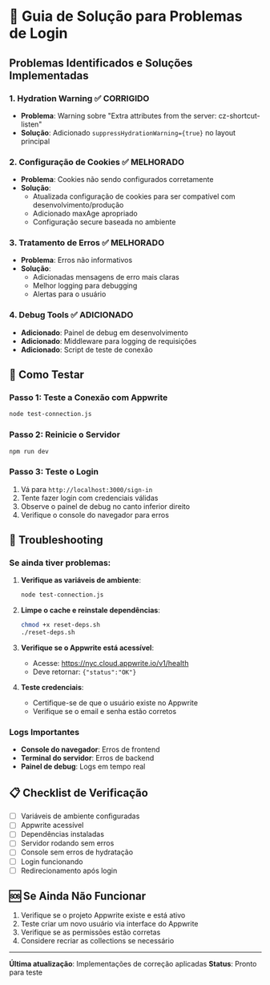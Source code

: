 # 🔧 Guia de Solução para Problemas de Login

## Problemas Identificados e Soluções Implementadas

### 1. **Hydration Warning** ✅ CORRIGIDO
- **Problema**: Warning sobre "Extra attributes from the server: cz-shortcut-listen"
- **Solução**: Adicionado `suppressHydrationWarning={true}` no layout principal

### 2. **Configuração de Cookies** ✅ MELHORADO
- **Problema**: Cookies não sendo configurados corretamente
- **Solução**: 
  - Atualizada configuração de cookies para ser compatível com desenvolvimento/produção
  - Adicionado maxAge apropriado
  - Configuração secure baseada no ambiente

### 3. **Tratamento de Erros** ✅ MELHORADO
- **Problema**: Erros não informativos
- **Solução**: 
  - Adicionadas mensagens de erro mais claras
  - Melhor logging para debugging
  - Alertas para o usuário

### 4. **Debug Tools** ✅ ADICIONADO
- **Adicionado**: Painel de debug em desenvolvimento
- **Adicionado**: Middleware para logging de requisições
- **Adicionado**: Script de teste de conexão

## 🚀 Como Testar

### Passo 1: Teste a Conexão com Appwrite
```bash
node test-connection.js
```

### Passo 2: Reinicie o Servidor
```bash
npm run dev
```

### Passo 3: Teste o Login
1. Vá para `http://localhost:3000/sign-in`
2. Tente fazer login com credenciais válidas
3. Observe o painel de debug no canto inferior direito
4. Verifique o console do navegador para erros

## 🐛 Troubleshooting

### Se ainda tiver problemas:

1. **Verifique as variáveis de ambiente**:
   ```bash
   node test-connection.js
   ```

2. **Limpe o cache e reinstale dependências**:
   ```bash
   chmod +x reset-deps.sh
   ./reset-deps.sh
   ```

3. **Verifique se o Appwrite está acessível**:
   - Acesse: https://nyc.cloud.appwrite.io/v1/health
   - Deve retornar: `{"status":"OK"}`

4. **Teste credenciais**:
   - Certifique-se de que o usuário existe no Appwrite
   - Verifique se o email e senha estão corretos

### Logs Importantes

- **Console do navegador**: Erros de frontend
- **Terminal do servidor**: Erros de backend
- **Painel de debug**: Logs em tempo real

## 📋 Checklist de Verificação

- [ ] Variáveis de ambiente configuradas
- [ ] Appwrite acessível
- [ ] Dependências instaladas
- [ ] Servidor rodando sem erros
- [ ] Console sem erros de hydratação
- [ ] Login funcionando
- [ ] Redirecionamento após login

## 🆘 Se Ainda Não Funcionar

1. Verifique se o projeto Appwrite existe e está ativo
2. Teste criar um novo usuário via interface do Appwrite
3. Verifique se as permissões estão corretas
4. Considere recriar as collections se necessário

---

**Última atualização**: Implementações de correção aplicadas
**Status**: Pronto para teste
